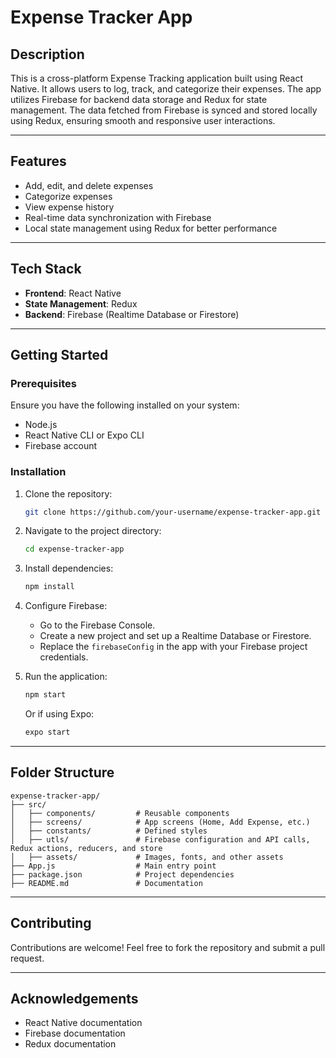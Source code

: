 # Expense Tracker App

## Description
This is a cross-platform Expense Tracking application built using React Native. It allows users to log, track, and categorize their expenses. The app utilizes Firebase for backend data storage and Redux for state management. The data fetched from Firebase is synced and stored locally using Redux, ensuring smooth and responsive user interactions.

---

## Features
- Add, edit, and delete expenses
- Categorize expenses
- View expense history
- Real-time data synchronization with Firebase
- Local state management using Redux for better performance

---

## Tech Stack
- **Frontend**: React Native
- **State Management**: Redux
- **Backend**: Firebase (Realtime Database or Firestore)

---

## Getting Started

### Prerequisites
Ensure you have the following installed on your system:
- Node.js
- React Native CLI or Expo CLI
- Firebase account

### Installation
1. Clone the repository:
   ```bash
   git clone https://github.com/your-username/expense-tracker-app.git
   ```
2. Navigate to the project directory:
   ```bash
   cd expense-tracker-app
   ```
3. Install dependencies:
   ```bash
   npm install
   ```

4. Configure Firebase:
   - Go to the Firebase Console.
   - Create a new project and set up a Realtime Database or Firestore.
   - Replace the `firebaseConfig` in the app with your Firebase project credentials.

5. Run the application:
   ```bash
   npm start
   ```
   Or if using Expo:
   ```bash
   expo start
   ```

---

## Folder Structure
```
expense-tracker-app/
├── src/
│   ├── components/         # Reusable components
│   ├── screens/            # App screens (Home, Add Expense, etc.)
│   ├── constants/          # Defined styles
│   ├── utls/               # Firebase configuration and API calls, Redux actions, reducers, and store
│   ├── assets/             # Images, fonts, and other assets
├── App.js                  # Main entry point
├── package.json            # Project dependencies
├── README.md               # Documentation
```

---

## Contributing
Contributions are welcome! Feel free to fork the repository and submit a pull request.


---

## Acknowledgements
- React Native documentation
- Firebase documentation
- Redux documentation
